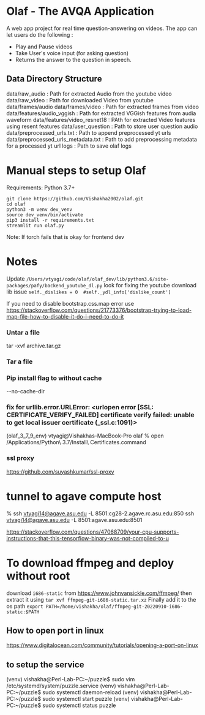 # Olaf - The AVQA Application
A web app project for real time question-answering on videos. The app can let users do the following :

- Play and Pause videos
- Take User's voice input (for asking question)
- Returns the answer to the question in speech.

## Data Directory Structure
data/raw_audio                      : Path for extracted Audio from the youtube video
data/raw_video                      : Path for downloaded Video from youtube
data/frames/audio
data/frames/video                   : Path for extracted frames from video
data/features/audio_vggish          : Path for extracted VGGish features from audia waveform
data/features/video_resnet18        : PAth for extracted Video features using resent features
data/user_question                  : Path to store user question audio
data/preprocessed_urls.txt          : Path to append preprocessed yt urls
data/preprocessed_urls_metadata.txt : Path to add preprocessing metadata for a processed yt url
logs                                : Path to save olaf logs

# Manual steps to setup Olaf

Requirements:
Python 3.7+
```
git clone https://github.com/Vishakha2002/olaf.git
cd olaf
python3 -m venv dev_venv
source dev_venv/bin/activate
pip3 install -r requirements.txt
streamlit run olaf.py
```

Note: If torch fails that is okay for frontend dev


# Notes

Update  `/Users/vtyagi/code/olaf/olaf_dev/lib/python3.6/site-packages/pafy/backend_youtube_dl.py` look for fixing the youtube download lib issue
`self._dislikes = 0  #self._ydl_info['dislike_count']`

If you need to disable bootstrap.css.map error use https://stackoverflow.com/questions/21773376/bootstrap-trying-to-load-map-file-how-to-disable-it-do-i-need-to-do-it


### Untar a file
tar -xvf archive.tar.gz
### Tar a file

### Pip install flag to without cache
--no-cache-dir

### fix for urllib.error.URLError: <urlopen error [SSL: CERTIFICATE_VERIFY_FAILED] certificate verify failed: unable to get local issuer certificate (_ssl.c:1091)>
(olaf_3_7_9_env) vtyagi@Vishakhas-MacBook-Pro olaf % open /Applications/Python\ 3.7/Install\ Certificates.command

### ssl proxy
https://github.com/suyashkumar/ssl-proxy




# tunnel to agave compute host
% ssh vtyagi14@agave.asu.edu -L 8501:cg28-2.agave.rc.asu.edu:850
ssh vtyagi14@agave.asu.edu -L 8501:agave.asu.edu:8501


https://stackoverflow.com/questions/47068709/your-cpu-supports-instructions-that-this-tensorflow-binary-was-not-compiled-to-u

# To download ffmpeg and deploy without root
download `i686-static` from https://www.johnvansickle.com/ffmpeg/
then extract it using
`tar xvf ffmpeg-git-i686-static.tar.xz`
Finally add it to the os path
`export PATH=/home/vishakha/olaf/ffmpeg-git-20220910-i686-static:$PATH`


## How to open port in linux
https://www.digitalocean.com/community/tutorials/opening-a-port-on-linux


## to setup the service

(venv) vishakha@Perl-Lab-PC:~/puzzle$ sudo vim /etc/systemd/system/puzzle.service
(venv) vishakha@Perl-Lab-PC:~/puzzle$ sudo systemctl daemon-reload
(venv) vishakha@Perl-Lab-PC:~/puzzle$ sudo systemctl start puzzle
(venv) vishakha@Perl-Lab-PC:~/puzzle$ sudo systemctl status puzzle